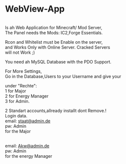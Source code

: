 # WebView-App
<br>
Is ah Web Application for Minecraft/ Mod Server,<br>
The Panel needs the Mods: IC2,Forge Essentials.<br>

Rcon and Whitelist must be Enable on the server,<br>
and Works Only with Online Server. Cracked Servers<br>
will not Work ;)<br>

You need ah MySQL Database with the PDO Support.<br>

For More Settings, <br>
Go in the Database,Users to your Username and give your<br>

under "Rechte":<br>
1 for Major<br>
2 for Energy Manager<br>
3 for Admin.<br>

2 Standart accounts,allready installt dont Remove.!
<br>
Login data.<br>
email: staat@admin.de<br>
pw: Admin<br>
for the Major<br>
<br>

email: Akw@admin.de<br>
pw: Admin<br>
for the energy Manager<br>
